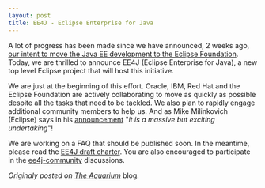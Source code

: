 ```yaml
---
layout: post
title: EE4J - Eclipse Enterprise for Java
---
```

 
A lot of progress has been made since we have announced, 2 weeks ago, [our intent to move the Java EE development to the Eclipse Foundation](http://delabassee.com/Opening-up-Java-EE-update/).  <!--more-->Today, we are thrilled to announce EE4J (Eclipse Enterprise for Java), a new top level Eclipse project that will host this initiative.

We are just at the beginning of this effort. Oracle, IBM, Red Hat and the Eclipse Foundation are actively collaborating to move as quickly as possible despite all the tasks that need to be tackled. We also plan to rapidly engage additional community members to help us. And as Mike Milinkovich (Eclipse) says in his [announcement](https://mmilinkov.wordpress.com/2017/09/28/introducing-ee4j) "*it is a massive but exciting undertaking*"! 

We are working on a FAQ that should be published soon. In the meantime, please read the [EE4J draft charter](https://projects.eclipse.org/projects/ee4j/charter). You are also encouraged to participate in the [ee4j-community](https://dev.eclipse.org/mailman/listinfo/ee4j-community) discussions.

*Originaly posted on [The Aquarium](https://blogs.oracle.com/theaquarium/ee4j-eclipse-enterprise-for-java)* blog.
